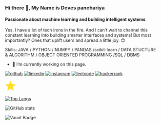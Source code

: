 ### Hi there 👋, My Name is Deves panchariya
#### Passionate about machine learning and building intelligent systems
Yes, I have a lot of tech irons in the fire. And I can't wait to channel this constant learning into building smarter interfaces and systems! But most importantly? Ones that uplift users and spread a little joy. 😊

Skills: JAVA / PYTHON / NUMPY / PANDAS /scikit-learn / DATA STUCTURE & ALGORITHM / OBJECT ORIENTED PROGRAMMING /SQL / DBMS

- 🔭 I’m currently working on this page. 


[<img src='https://cdn.jsdelivr.net/npm/simple-icons@3.0.1/icons/github.svg' alt='github' height='40'>](https://github.com/https://github.com/devespanchariya)  [<img src='https://cdn.jsdelivr.net/npm/simple-icons@3.0.1/icons/linkedin.svg' alt='linkedin' height='40'>](https://www.linkedin.com/in/https://www.linkedin.com/in/deves-panchariya-1974aa24b//)  [<img src='https://cdn.jsdelivr.net/npm/simple-icons@3.0.1/icons/instagram.svg' alt='instagram' height='40'>](https://www.instagram.com/https://www.instagram.com/deves.panchariya//)  [<img src='https://cdn.jsdelivr.net/npm/simple-icons@3.0.1/icons/leetcode.svg' alt='leetcode' height='40'>](https://leetcode.com/deveshpanchariya05/)  [<img src='https://cdn.jsdelivr.net/npm/simple-icons@3.0.1/icons/hackerrank.svg' alt='hackerrank' height='40'>](https://www.hackerrank.com/profile/AP21110010786_M)  

<a href='https://stars.github.com/'><img src='https://raw.githubusercontent.com/acervenky/animated-github-badges/master/assets/starbadge.gif' width='35' height='35'></a> 

[![Top Langs](https://github-readme-stats.vercel.app/api/top-langs/?username=https://github.com/devespanchariya)](https://github.com/anuraghazra/github-readme-stats)

![GitHub stats](https://github-readme-stats.vercel.app/api?username=https://github.com/devespanchariya&show_icons=true)  

![Vaunt Badge](https://api.vaunt.dev/v1/github/entities/https://github.com/devespanchariya/contributions?format=svg&private=false)  

